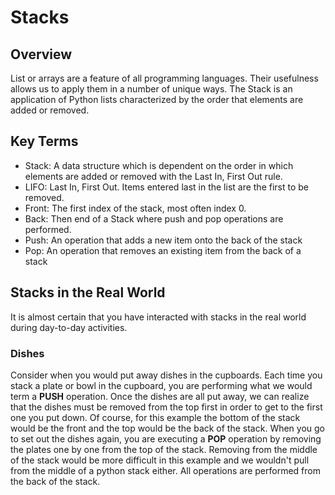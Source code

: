 # Stacks

## Overview

List or arrays are a feature of all programming languages. Their usefulness allows us to apply them in a number of unique ways. The Stack is an application of Python lists characterized by the order that elements are added or removed.

## Key Terms

- Stack: A data structure which is dependent on the order in which elements are added or removed with the Last In, First Out rule.
- LIFO: Last In, First Out. Items entered last in the list are the first to be removed.
- Front: The first index of the stack, most often index 0.
- Back: Then end of a Stack where push and pop operations are performed.
- Push: An operation that adds a new item onto the back of the stack
- Pop: An operation that removes an existing item from the back of a stack

## Stacks in the Real World

It is almost certain that you have interacted with stacks in the real world during day-to-day activities. 

### Dishes

Consider when you would put away dishes in the cupboards. Each time you stack a plate or bowl in the cupboard, you are performing what we would term a **PUSH** operation. Once the dishes are all put away, we can realize that the dishes must be 
removed from the top first in order to get to the first one you put down. Of course, for this example the bottom of the stack would be the front and the top would be the back of the stack. When you go to set out the dishes again, you are executing a **POP** operation by removing
the plates one by one from the top of the stack. Removing from the middle of the stack would be more difficult in this example and we wouldn't pull from the middle of a python stack either. All operations are performed from the back of the stack.


